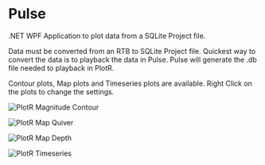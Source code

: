 # Pulse
.NET WPF Application to plot data from a SQLite Project file.

Data must be converted from an RTB to SQLite Project file.  Quickest way to convert the data is to playback the data in Pulse.  Pulse will generate the .db file needed to playback in PlotR.

Contour plots, Map plots and Timeseries plots are available.  Right Click on the plots to change the settings.

![PlotR Magnitude Contour](http://rowetechinc.co/github_img/PlotR-Mag.png)

![PlotR Map Quiver](http://rowetechinc.co/github_img/PlotR-map.png)

![PlotR Map Depth](http://rowetechinc.co/github_img/PlotR-Map-Depth.png)

![PlotR Timeseries](http://rowetechinc.co/github_img/PlotR-Map-Timeseries.png)

